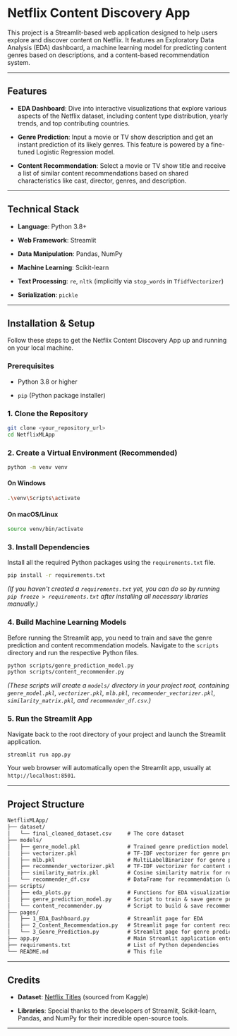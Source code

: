 # Netflix Content Discovery App

This project is a Streamlit-based web application designed to help users explore and discover content on Netflix. It features an Exploratory Data Analysis (EDA) dashboard, a machine learning model for predicting content genres based on descriptions, and a content-based recommendation system.

---

## Features

- **EDA Dashboard**: Dive into interactive visualizations that explore various aspects of the Netflix dataset, including content type distribution, yearly trends, and top contributing countries.

- **Genre Prediction**: Input a movie or TV show description and get an instant prediction of its likely genres. This feature is powered by a fine-tuned Logistic Regression model.

- **Content Recommendation**: Select a movie or TV show title and receive a list of similar content recommendations based on shared characteristics like cast, director, genres, and description.

---

## Technical Stack

- **Language**: Python 3.8+

- **Web Framework**: Streamlit

- **Data Manipulation**: Pandas, NumPy

- **Machine Learning**: Scikit-learn

- **Text Processing**: `re`, `nltk` (implicitly via `stop_words` in `TfidfVectorizer`)

- **Serialization**: `pickle`

---

## Installation & Setup

Follow these steps to get the Netflix Content Discovery App up and running on your local machine.

### Prerequisites

- Python 3.8 or higher

- `pip` (Python package installer)

### 1. Clone the Repository

```bash
git clone <your_repository_url>
cd NetflixMLApp
```

### 2. Create a Virtual Environment (Recommended)

```bash
python -m venv venv
```

#### On Windows

```bash
.\venv\Scripts\activate
```

#### On macOS/Linux

```bash
source venv/bin/activate
```

### 3. Install Dependencies

Install all the required Python packages using the `requirements.txt` file.

```bash
pip install -r requirements.txt
```

_(If you haven't created a `requirements.txt` yet, you can do so by running `pip freeze > requirements.txt` after installing all necessary libraries manually.)_

### 4. Build Machine Learning Models

Before running the Streamlit app, you need to train and save the genre prediction and content recommendation models. Navigate to the `scripts` directory and run the respective Python files.

```bash
python scripts/genre_prediction_model.py
python scripts/content_recommender.py
```

_(These scripts will create a `models/` directory in your project root, containing `genre_model.pkl`, `vectorizer.pkl`, `mlb.pkl`, `recommender_vectorizer.pkl`, `similarity_matrix.pkl`, and `recommender_df.csv`.)_

### 5. Run the Streamlit App

Navigate back to the root directory of your project and launch the Streamlit application.

```bash
streamlit run app.py
```

Your web browser will automatically open the Streamlit app, usually at `http://localhost:8501`.

---

## Project Structure

```markdown
NetflixMLApp/
├── dataset/
│   └── final_cleaned_dataset.csv     # The core dataset
├── models/
│   ├── genre_model.pkl               # Trained genre prediction model
│   ├── vectorizer.pkl                # TF-IDF vectorizer for genre prediction
│   ├── mlb.pkl                       # MultiLabelBinarizer for genre prediction
│   ├── recommender_vectorizer.pkl    # TF-IDF vectorizer for content recommendation
│   ├── similarity_matrix.pkl         # Cosine similarity matrix for recommendation
│   └── recommender_df.csv            # DataFrame for recommendation (with 'tags')
├── scripts/
│   ├── eda_plots.py                  # Functions for EDA visualizations
│   ├── genre_prediction_model.py     # Script to train & save genre prediction model
│   └── content_recommender.py        # Script to build & save recommendation model
├── pages/
│   ├── 1_EDA_Dashboard.py            # Streamlit page for EDA
│   ├── 2_Content_Recommendation.py   # Streamlit page for content recommendation
│   └── 3_Genre_Prediction.py         # Streamlit page for genre prediction
├── app.py                            # Main Streamlit application entry point (Home page)
├── requirements.txt                  # List of Python dependencies
└── README.md                         # This file
```

---

## Credits

- **Dataset**: [Netflix Titles](https://www.kaggle.com/datasets/shivamb/netflix-shows?resource=download) (sourced from Kaggle)

- **Libraries**: Special thanks to the developers of Streamlit, Scikit-learn, Pandas, and NumPy for their incredible open-source tools.

---
